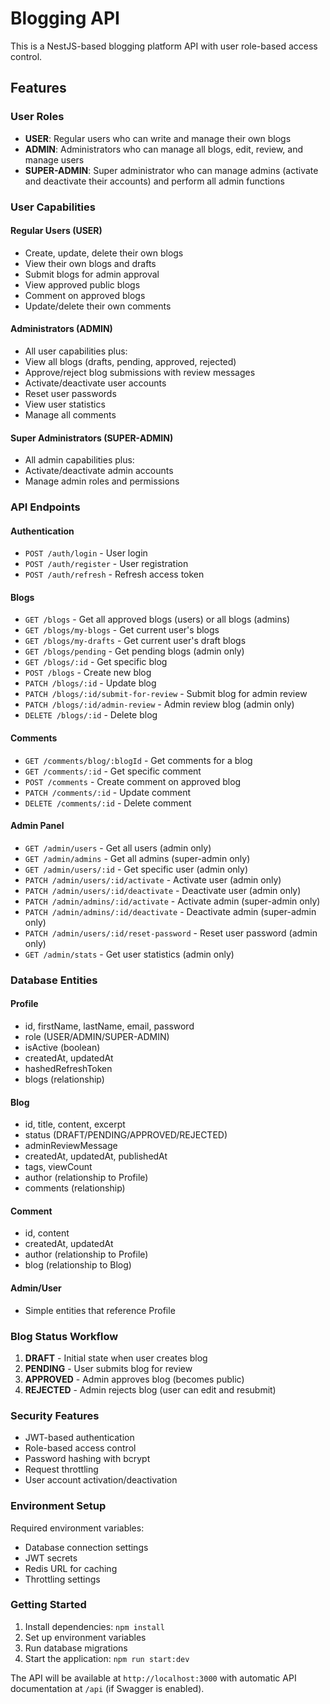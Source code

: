 # Blogging API

This is a NestJS-based blogging platform API with user role-based access control.

## Features

### User Roles

- **USER**: Regular users who can write and manage their own blogs
- **ADMIN**: Administrators who can manage all blogs, edit, review, and manage users
- **SUPER-ADMIN**: Super administrator who can manage admins (activate and deactivate their accounts) and perform all admin functions

### User Capabilities

#### Regular Users (USER)

- Create, update, delete their own blogs
- View their own blogs and drafts
- Submit blogs for admin approval
- View approved public blogs
- Comment on approved blogs
- Update/delete their own comments

#### Administrators (ADMIN)

- All user capabilities plus:
- View all blogs (drafts, pending, approved, rejected)
- Approve/reject blog submissions with review messages
- Activate/deactivate user accounts
- Reset user passwords
- View user statistics
- Manage all comments

#### Super Administrators (SUPER-ADMIN)

- All admin capabilities plus:
- Activate/deactivate admin accounts
- Manage admin roles and permissions

### API Endpoints

#### Authentication

- `POST /auth/login` - User login
- `POST /auth/register` - User registration
- `POST /auth/refresh` - Refresh access token

#### Blogs

- `GET /blogs` - Get all approved blogs (users) or all blogs (admins)
- `GET /blogs/my-blogs` - Get current user's blogs
- `GET /blogs/my-drafts` - Get current user's draft blogs
- `GET /blogs/pending` - Get pending blogs (admin only)
- `GET /blogs/:id` - Get specific blog
- `POST /blogs` - Create new blog
- `PATCH /blogs/:id` - Update blog
- `PATCH /blogs/:id/submit-for-review` - Submit blog for admin review
- `PATCH /blogs/:id/admin-review` - Admin review blog (admin only)
- `DELETE /blogs/:id` - Delete blog

#### Comments

- `GET /comments/blog/:blogId` - Get comments for a blog
- `GET /comments/:id` - Get specific comment
- `POST /comments` - Create comment on approved blog
- `PATCH /comments/:id` - Update comment
- `DELETE /comments/:id` - Delete comment

#### Admin Panel

- `GET /admin/users` - Get all users (admin only)
- `GET /admin/admins` - Get all admins (super-admin only)
- `GET /admin/users/:id` - Get specific user (admin only)
- `PATCH /admin/users/:id/activate` - Activate user (admin only)
- `PATCH /admin/users/:id/deactivate` - Deactivate user (admin only)
- `PATCH /admin/admins/:id/activate` - Activate admin (super-admin only)
- `PATCH /admin/admins/:id/deactivate` - Deactivate admin (super-admin only)
- `PATCH /admin/users/:id/reset-password` - Reset user password (admin only)
- `GET /admin/stats` - Get user statistics (admin only)

### Database Entities

#### Profile

- id, firstName, lastName, email, password
- role (USER/ADMIN/SUPER-ADMIN)
- isActive (boolean)
- createdAt, updatedAt
- hashedRefreshToken
- blogs (relationship)

#### Blog

- id, title, content, excerpt
- status (DRAFT/PENDING/APPROVED/REJECTED)
- adminReviewMessage
- createdAt, updatedAt, publishedAt
- tags, viewCount
- author (relationship to Profile)
- comments (relationship)

#### Comment

- id, content
- createdAt, updatedAt
- author (relationship to Profile)
- blog (relationship to Blog)

#### Admin/User

- Simple entities that reference Profile

### Blog Status Workflow

1. **DRAFT** - Initial state when user creates blog
2. **PENDING** - User submits blog for review
3. **APPROVED** - Admin approves blog (becomes public)
4. **REJECTED** - Admin rejects blog (user can edit and resubmit)

### Security Features

- JWT-based authentication
- Role-based access control
- Password hashing with bcrypt
- Request throttling
- User account activation/deactivation

### Environment Setup

Required environment variables:

- Database connection settings
- JWT secrets
- Redis URL for caching
- Throttling settings

### Getting Started

1. Install dependencies: `npm install`
2. Set up environment variables
3. Run database migrations
4. Start the application: `npm run start:dev`

The API will be available at `http://localhost:3000` with automatic API documentation at `/api` (if Swagger is enabled).
